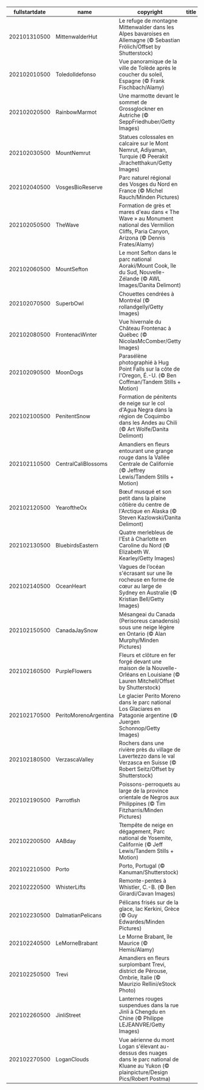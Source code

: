 |fullstartdate|name|copyright|title|image|
|--|--|--|--|--|
202101310500|MittenwalderHut|Le refuge de montagne Mittenwalder dans les Alpes bavaroises en Allemagne (© Sebastian Frölich/Offset by Shutterstock)||![](/fr-CA/2021/02/202101310500MittenwalderHut.jpg)|
202102010500|ToledoIldefonso|Vue panoramique de la ville de Tolède après le coucher du soleil, Espagne (© Frank Fischbach/Alamy)||![](/fr-CA/2021/02/202102010500ToledoIldefonso.jpg)|
202102020500|RainbowMarmot|Une marmotte devant le sommet de Grossglockner en Autriche (© SeppFriedhuber/Getty Images)||![](/fr-CA/2021/02/202102020500RainbowMarmot.jpg)|
202102030500|MountNemrut|Statues colossales en calcaire sur le Mont Nemrut, Adiyaman, Turquie (© Peerakit JIrachetthakun/Getty Images)||![](/fr-CA/2021/02/202102030500MountNemrut.jpg)|
202102040500|VosgesBioReserve|Parc naturel régional des Vosges du Nord en France (© Michel Rauch/Minden Pictures)||![](/fr-CA/2021/02/202102040500VosgesBioReserve.jpg)|
202102050500|TheWave|Formation de grès et mares d'eau dans « The Wave » au Monument national des Vermilion Cliffs, Paria Canyon, Arizona (© Dennis Frates/Alamy)||![](/fr-CA/2021/02/202102050500TheWave.jpg)|
202102060500|MountSefton|Le mont Sefton dans le parc national Aoraki/Mount Cook, île du Sud, Nouvelle-Zélande (© AWL Images/Danita Delimont)||![](/fr-CA/2021/02/202102060500MountSefton.jpg)|
202102070500|SuperbOwl|Chouettes cendrées à Montréal (© rollandgelly/Getty Images)||![](/fr-CA/2021/02/202102070500SuperbOwl.jpg)|
202102080500|FrontenacWinter|Vue hivernale du Château Frontenac à Québec (© NicolasMcComber/Getty Images)||![](/fr-CA/2021/02/202102080500FrontenacWinter.jpg)|
202102090500|MoonDogs|Parasélène photographié à Hug Point Falls sur la côte de l'Oregon, É.-U. (© Ben Coffman/Tandem Stills + Motion)||![](/fr-CA/2021/02/202102090500MoonDogs.jpg)|
202102100500|PenitentSnow|Formation de pénitents de neige sur le col d'Agua Negra dans la région de Coquimbo dans les Andes au Chili (© Art Wolfe/Danita Delimont)||![](/fr-CA/2021/02/202102100500PenitentSnow.jpg)|
202102110500|CentralCaliBlossoms|Amandiers en fleurs entourant une grange rouge dans la Vallée Centrale de Californie (© Jeffrey Lewis/Tandem Stills + Motion)||![](/fr-CA/2021/02/202102110500CentralCaliBlossoms.jpg)|
202102120500|YearoftheOx|Bœuf musqué et son petit dans la plaine côtière du centre de l'Arctique en Alaska (© Steven Kazlowski/Danita Delimont)||![](/fr-CA/2021/02/202102120500YearoftheOx.jpg)|
202102130500|BluebirdsEastern|Quatre merlebleus de l'Est à Charlotte en Caroline du Nord (© Elizabeth W. Kearley/Getty Images)||![](/fr-CA/2021/02/202102130500BluebirdsEastern.jpg)|
202102140500|OceanHeart|Vagues de l’océan s'écrasant sur une île rocheuse en forme de cœur au large de Sydney en Australie (© Kristian Bell/Getty Images)||![](/fr-CA/2021/02/202102140500OceanHeart.jpg)|
202102150500|CanadaJaySnow|Mésangeai du Canada (Perisoreus canadensis) sous une neige légère en Ontario (© Alan Murphy/Minden Pictures)||![](/fr-CA/2021/02/202102150500CanadaJaySnow.jpg)|
202102160500|PurpleFlowers|Fleurs et clôture en fer forgé devant une maison de la Nouvelle-Orléans en Louisiane (© Lauren Mitchell/Offset by Shutterstock)||![](/fr-CA/2021/02/202102160500PurpleFlowers.jpg)|
202102170500|PeritoMorenoArgentina|Le glacier Perito Moreno dans le parc national Los Glaciares en Patagonie argentine (© Juergen Schonnop/Getty Images)||![](/fr-CA/2021/02/202102170500PeritoMorenoArgentina.jpg)|
202102180500|VerzascaValley|Rochers dans une rivière près du village de Lavertezzo dans le val Verzasca en Suisse (© Robert Seitz/Offset by Shutterstock)||![](/fr-CA/2021/02/202102180500VerzascaValley.jpg)|
202102190500|Parrotfish|Poissons-perroquets au large de la province orientale de Negros aux Philippines (© Tim Fitzharris/Minden Pictures)||![](/fr-CA/2021/02/202102190500Parrotfish.jpg)|
202102200500|AABday|Ttempête de neige en dégagement, Parc national de Yosemite, Californie (© Jeff Lewis/Tandem Stills + Motion)||![](/fr-CA/2021/02/202102200500AABday.jpg)|
202102210500|Porto|Porto, Portugal (© Kanuman/Shutterstock)||![](/fr-CA/2021/02/202102210500Porto.jpg)|
202102220500|WhisterLifts|Remonte-pentes à Whistler, C.-B. (© Ben Girardi/Cavan Images)||![](/fr-CA/2021/02/202102220500WhisterLifts.jpg)|
202102230500|DalmatianPelicans|Pélicans frisés sur de la glace, lac Kerkini, Grèce (© Guy Edwardes/Minden Pictures)||![](/fr-CA/2021/02/202102230500DalmatianPelicans.jpg)|
202102240500|LeMorneBrabant|Le Morne Brabant, île Maurice (© Hemis/Alamy)||![](/fr-CA/2021/02/202102240500LeMorneBrabant.jpg)|
202102250500|Trevi|Amandiers en fleurs surplombant Trevi, district de Pérouse, Ombrie, Italie (© Maurizio Rellini/eStock Photo)||![](/fr-CA/2021/02/202102250500Trevi.jpg)|
202102260500|JinliStreet|Lanternes rouges suspendues dans la rue Jinli à Chengdu en Chine (© Philippe LEJEANVRE/Getty Images)||![](/fr-CA/2021/02/202102260500JinliStreet.jpg)|
202102270500|LoganClouds|Vue aérienne du mont Logan s'élevant au-dessus des nuages dans le parc national de Kluane au Yukon (© plainpicture/Design Pics/Robert Postma)||![](/fr-CA/2021/02/202102270500LoganClouds.jpg)|

